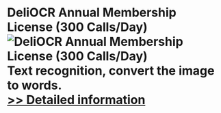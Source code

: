# DeliOCR Annual Membership License (300 Calls/Day)<br />![DeliOCR Annual Membership License (300 Calls/Day)](https://mycommerce.akamaized.net/api/pimages/P300969387/BIG/300969387.PNG)<br />Text recognition, convert the image to words.<br />[>> Detailed information](https://secure.shareit.com/shareit/product.html?productid=300969387&affiliateid=200057808)